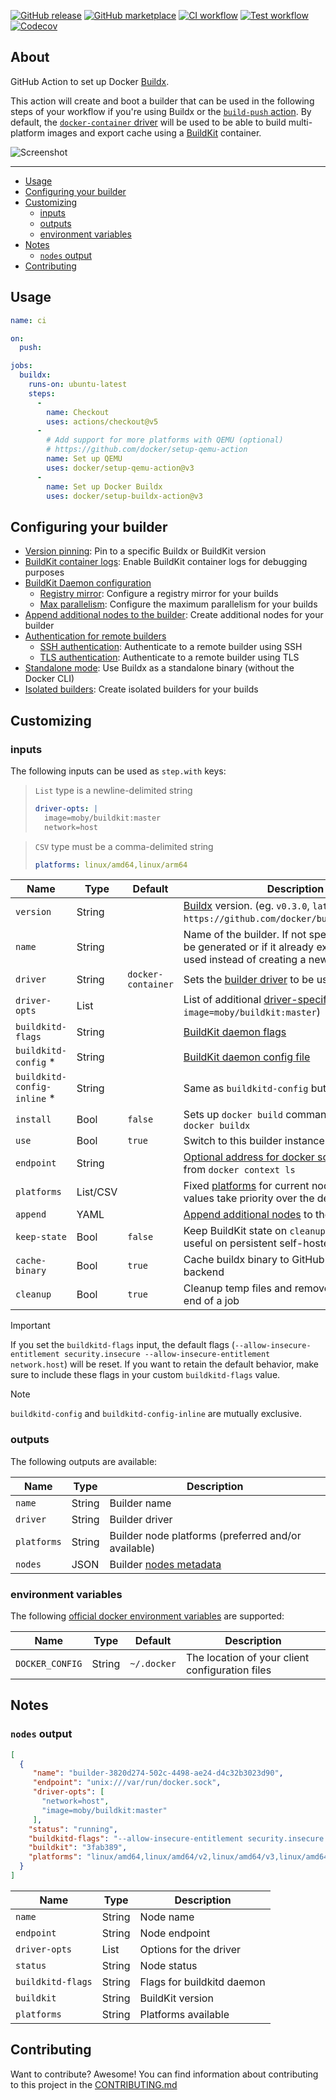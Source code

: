 [![GitHub release](https://img.shields.io/github/release/docker/setup-buildx-action.svg?style=flat-square)](https://github.com/docker/setup-buildx-action/releases/latest)
[![GitHub marketplace](https://img.shields.io/badge/marketplace-docker--setup--buildx-blue?logo=github&style=flat-square)](https://github.com/marketplace/actions/docker-setup-buildx)
[![CI workflow](https://img.shields.io/github/actions/workflow/status/docker/setup-buildx-action/ci.yml?branch=master&label=ci&logo=github&style=flat-square)](https://github.com/docker/setup-buildx-action/actions?workflow=ci)
[![Test workflow](https://img.shields.io/github/actions/workflow/status/docker/setup-buildx-action/test.yml?branch=master&label=test&logo=github&style=flat-square)](https://github.com/docker/setup-buildx-action/actions?workflow=test)
[![Codecov](https://img.shields.io/codecov/c/github/docker/setup-buildx-action?logo=codecov&style=flat-square)](https://codecov.io/gh/docker/setup-buildx-action)

## About

GitHub Action to set up Docker [Buildx](https://github.com/docker/buildx).

This action will create and boot a builder that can be used in the following
steps of your workflow if you're using Buildx or the [`build-push` action](https://github.com/docker/build-push-action/).
By default, the [`docker-container` driver](https://docs.docker.com/build/building/drivers/docker-container/)
will be used to be able to build multi-platform images and export cache using
a [BuildKit](https://github.com/moby/buildkit) container.

![Screenshot](.github/setup-buildx-action.png)

___

* [Usage](#usage)
* [Configuring your builder](#configuring-your-builder)
* [Customizing](#customizing)
  * [inputs](#inputs)
  * [outputs](#outputs)
  * [environment variables](#environment-variables)
* [Notes](#notes)
  * [`nodes` output](#nodes-output)
* [Contributing](#contributing)

## Usage

```yaml
name: ci

on:
  push:

jobs:
  buildx:
    runs-on: ubuntu-latest
    steps:
      -
        name: Checkout
        uses: actions/checkout@v5
      -
        # Add support for more platforms with QEMU (optional)
        # https://github.com/docker/setup-qemu-action
        name: Set up QEMU
        uses: docker/setup-qemu-action@v3
      -
        name: Set up Docker Buildx
        uses: docker/setup-buildx-action@v3
```

## Configuring your builder

* [Version pinning](https://docs.docker.com/build/ci/github-actions/configure-builder/#version-pinning): Pin to a specific Buildx or BuildKit version
* [BuildKit container logs](https://docs.docker.com/build/ci/github-actions/configure-builder/#buildkit-container-logs): Enable BuildKit container logs for debugging purposes
* [BuildKit Daemon configuration](https://docs.docker.com/build/ci/github-actions/configure-builder/#buildkit-daemon-configuration)
  * [Registry mirror](https://docs.docker.com/build/ci/github-actions/configure-builder/#registry-mirror): Configure a registry mirror for your builds
  * [Max parallelism](https://docs.docker.com/build/ci/github-actions/configure-builder/#max-parallelism): Configure the maximum parallelism for your builds
* [Append additional nodes to the builder](https://docs.docker.com/build/ci/github-actions/configure-builder/#append-additional-nodes-to-the-builder): Create additional nodes for your builder
* [Authentication for remote builders](https://docs.docker.com/build/ci/github-actions/configure-builder/#authentication-for-remote-builders)
  * [SSH authentication](https://docs.docker.com/build/ci/github-actions/configure-builder/#ssh-authentication): Authenticate to a remote builder using SSH
  * [TLS authentication](https://docs.docker.com/build/ci/github-actions/configure-builder/#tls-authentication): Authenticate to a remote builder using TLS
* [Standalone mode](https://docs.docker.com/build/ci/github-actions/configure-builder/#standalone-mode): Use Buildx as a standalone binary (without the Docker CLI)
* [Isolated builders](https://docs.docker.com/build/ci/github-actions/configure-builder/#isolated-builders): Create isolated builders for your builds

## Customizing

### inputs

The following inputs can be used as `step.with` keys:

> `List` type is a newline-delimited string
> ```yaml
> driver-opts: |
>   image=moby/buildkit:master
>   network=host
> ```

> `CSV` type must be a comma-delimited string
> ```yaml
> platforms: linux/amd64,linux/arm64
> ```

| Name                         | Type     | Default            | Description                                                                                                                                                                 |
|------------------------------|----------|--------------------|-----------------------------------------------------------------------------------------------------------------------------------------------------------------------------|
| `version`                    | String   |                    | [Buildx](https://github.com/docker/buildx) version. (eg. `v0.3.0`, `latest`, `https://github.com/docker/buildx.git#master`)                                                 |
| `name`                       | String   |                    | Name of the builder. If not specified, one will be generated or if it already exists, it will be used instead of creating a new one                                         |
| `driver`                     | String   | `docker-container` | Sets the [builder driver](https://docs.docker.com/engine/reference/commandline/buildx_create/#driver) to be used                                                            |
| `driver-opts`                | List     |                    | List of additional [driver-specific options](https://docs.docker.com/engine/reference/commandline/buildx_create/#driver-opt) (eg. `image=moby/buildkit:master`)             |
| `buildkitd-flags`            | String   |                    | [BuildKit daemon flags](https://docs.docker.com/engine/reference/commandline/buildx_create/#buildkitd-flags)                                                                |
| `buildkitd-config` \*        | String   |                    | [BuildKit daemon config file](https://docs.docker.com/engine/reference/commandline/buildx_create/#config)                                                                   |
| `buildkitd-config-inline` \* | String   |                    | Same as `buildkitd-config` but inline                                                                                                                                       |
| `install`                    | Bool     | `false`            | Sets up `docker build` command as an alias to `docker buildx`                                                                                                               |
| `use`                        | Bool     | `true`             | Switch to this builder instance                                                                                                                                             |
| `endpoint`                   | String   |                    | [Optional address for docker socket](https://docs.docker.com/engine/reference/commandline/buildx_create/#description) or context from `docker context ls`                   |
| `platforms`                  | List/CSV |                    | Fixed [platforms](https://docs.docker.com/engine/reference/commandline/buildx_create/#platform) for current node. If not empty, values take priority over the detected ones |
| `append`                     | YAML     |                    | [Append additional nodes](https://docs.docker.com/build/ci/github-actions/configure-builder/#append-additional-nodes-to-the-builder) to the builder                         |
| `keep-state`                 | Bool     | `false`            | Keep BuildKit state on `cleanup`. This is only useful on persistent self-hosted runners                                                                                     |
| `cache-binary`               | Bool     | `true`             | Cache buildx binary to GitHub Actions cache backend                                                                                                                         |
| `cleanup`                    | Bool     | `true`             | Cleanup temp files and remove builder at the end of a job                                                                                                                   |

> [!IMPORTANT]
> If you set the `buildkitd-flags` input, the default flags (`--allow-insecure-entitlement security.insecure --allow-insecure-entitlement network.host`)
> will be reset. If you want to retain the default behavior, make sure to
> include these flags in your custom `buildkitd-flags` value.

> [!NOTE]
> `buildkitd-config` and `buildkitd-config-inline` are mutually exclusive.

### outputs

The following outputs are available:

| Name        | Type   | Description                                         |
|-------------|--------|-----------------------------------------------------|
| `name`      | String | Builder name                                        |
| `driver`    | String | Builder driver                                      |
| `platforms` | String | Builder node platforms (preferred and/or available) |
| `nodes`     | JSON   | Builder [nodes metadata](#nodes-output)             |

### environment variables

The following [official docker environment variables](https://docs.docker.com/engine/reference/commandline/cli/#environment-variables) are supported:

| Name            | Type   | Default     | Description                                     |
|-----------------|--------|-------------|-------------------------------------------------|
| `DOCKER_CONFIG` | String | `~/.docker` | The location of your client configuration files |

## Notes

### `nodes` output

```json
[
  {
     "name": "builder-3820d274-502c-4498-ae24-d4c32b3023d90",
     "endpoint": "unix:///var/run/docker.sock",
     "driver-opts": [
       "network=host",
       "image=moby/buildkit:master"
     ],
    "status": "running",
    "buildkitd-flags": "--allow-insecure-entitlement security.insecure --allow-insecure-entitlement network.host",
    "buildkit": "3fab389",
    "platforms": "linux/amd64,linux/amd64/v2,linux/amd64/v3,linux/amd64/v4,linux/386"
  }
]
```

| Name              | Type   | Description                |
|-------------------|--------|----------------------------|
| `name`            | String | Node name                  |
| `endpoint`        | String | Node endpoint              |
| `driver-opts`     | List   | Options for the driver     |
| `status`          | String | Node status                |
| `buildkitd-flags` | String | Flags for buildkitd daemon |
| `buildkit`        | String | BuildKit version           |
| `platforms`       | String | Platforms available        |

## Contributing

Want to contribute? Awesome! You can find information about contributing to
this project in the [CONTRIBUTING.md](/.github/CONTRIBUTING.md)
